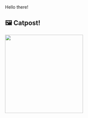 Hello there!



## 🖼️ Catpost!

<sub>
    <img src="https://cdn2.thecatapi.com/images/9ed.jpg" height="256">
</sub>

